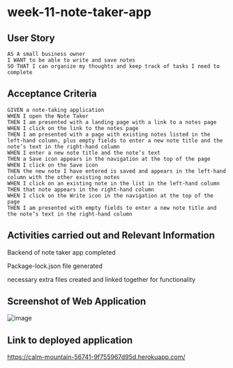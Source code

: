 # week-11-note-taker-app

## User Story

```
AS A small business owner
I WANT to be able to write and save notes
SO THAT I can organize my thoughts and keep track of tasks I need to complete
```

## Acceptance Criteria

```
GIVEN a note-taking application
WHEN I open the Note Taker
THEN I am presented with a landing page with a link to a notes page
WHEN I click on the link to the notes page
THEN I am presented with a page with existing notes listed in the left-hand column, plus empty fields to enter a new note title and the note’s text in the right-hand column
WHEN I enter a new note title and the note’s text
THEN a Save icon appears in the navigation at the top of the page
WHEN I click on the Save icon
THEN the new note I have entered is saved and appears in the left-hand column with the other existing notes
WHEN I click on an existing note in the list in the left-hand column
THEN that note appears in the right-hand column
WHEN I click on the Write icon in the navigation at the top of the page
THEN I am presented with empty fields to enter a new note title and the note’s text in the right-hand column
```

## Activities carried out and Relevant Information

Backend of note taker app completed

Package-lock.json file generated

necessary extra files created and linked together for functionality

## Screenshot of Web Application

![image](https://github.com/michaelcoder7/week-11-note-taker-app/assets/128432461/3c4853d4-764a-45b6-b9b5-3a6d5b284083)

## Link to deployed application

https://calm-mountain-56741-9f755967d95d.herokuapp.com/
